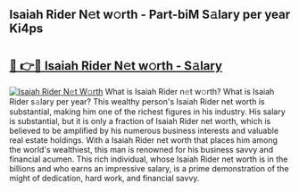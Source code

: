 ## Isaiah Rider N𝚎t w𝚘rth - Part-biM S𝚊lary per year Ki4ps

# <h2><a href="http://gc3davv.nevu.top/?p=Isaiah+Rider">🔗 👉🔴 Isaiah Rider N𝚎t w𝚘rth - S𝚊lary</a></h2>

[![Isaiah Rider N𝚎t W𝚘rth](https://i.imgur.com/Oavwk0R.jpeg)](http://gc3davv.nevu.top/?p=Isaiah+Rider)
What is Isaiah Rider n𝚎t w𝚘rth? What is Isaiah Rider s𝚊lary per year?
This wealthy person's Isaiah Rider net worth is substantial, making him one of the richest figures in his industry. His salary is substantial, but it is only a fraction of Isaiah Rider net worth, which is believed to be amplified by his numerous business interests and valuable real estate holdings. With a Isaiah Rider net worth that places him among the world's wealthiest, this man is renowned for his business savvy and financial acumen. This rich individual, whose Isaiah Rider net worth is in the billions and who earns an impressive salary, is a prime demonstration of the might of dedication, hard work, and financial savvy.
